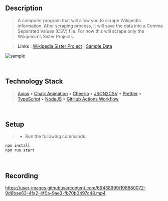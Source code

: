 ## Description
> A computer program that will allow you to scrape Wikipedia information. After scraping process, it will save the data into a Comma Separated Values (CSV) file. For now this will scrape only the Wikipedia's Sister Projects.

> **Links** : [Wikipedia Sister Project](https://en.wikipedia.org/wiki/Main_Page#:~:text=Wikipedia%27s%20sister%20projects) | [Sample Data](https://github.com/kentlouisetonino/cli-app-wikipedia-web-scraping/blob/develop/src/files/sister-projects.csv)

![sample](https://user-images.githubusercontent.com/69438999/193521598-c0319469-e52e-43c2-b38a-02a48fa4e885.PNG)

<br />

## Technology Stack
> [Axios](https://www.npmjs.com/package/axios) • [Chalk Animation](https://www.npmjs.com/package/chalk-animation) • [Cheerio](https://www.npmjs.com/package/cheerio) • [JSON2CSV](https://www.npmjs.com/package/json2csv) • [Prettier](https://www.npmjs.com/package/prettier) • [TypeScript](https://www.npmjs.com/package/typescript) • [NodeJS](https://nodejs.org/docs/latest-v16.x/api/) • [GitHub Actions Workflow](https://docs.github.com/en/actions/using-workflows/about-workflows)

<br />

## Setup
> - Run the following commands.
```bash
npm install
npm run start
```

<br />

## Recording
https://user-images.githubusercontent.com/69438999/198880072-9d6bae63-4fa2-4f0a-9ae3-fb70b0497c48.mp4

